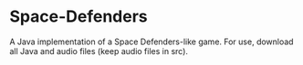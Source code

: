 # Space-Defenders
A Java implementation of a Space Defenders-like game. For use, download all Java and audio files (keep audio files in src).
